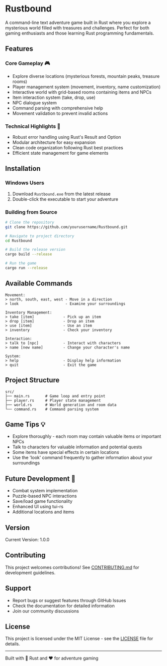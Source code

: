 # Rustbound

A command-line text adventure game built in Rust where you explore a mysterious world filled with treasures and challenges. Perfect for both gaming enthusiasts and those learning Rust programming fundamentals.

## Features

### Core Gameplay 🎮

- Explore diverse locations (mysterious forests, mountain peaks, treasure rooms)
- Player management system (movement, inventory, name customization)
- Interactive world with grid-based rooms containing items and NPCs
- Item interaction system (take, drop, use)
- NPC dialogue system
- Command parsing with comprehensive help
- Movement validation to prevent invalid actions

### Technical Highlights 🦀

- Robust error handling using Rust's Result and Option
- Modular architecture for easy expansion
- Clean code organization following Rust best practices
- Efficient state management for game elements

## Installation

### Windows Users

1. Download `Rustbound.exe` from the latest release
2. Double-click the executable to start your adventure

### Building from Source

```bash
# Clone the repository
git clone https://github.com/yourusername/Rustbound.git

# Navigate to project directory
cd Rustbound

# Build the release version
cargo build --release

# Run the game
cargo run --release
```

## Available Commands

```text
Movement:
> north, south, east, west - Move in a direction
> look                     - Examine your surroundings

Inventory Management:
> take [item]             - Pick up an item
> drop [item]             - Drop an item
> use [item]              - Use an item
> inventory               - Check your inventory

Interaction:
> talk to [npc]           - Interact with characters
> name [new name]         - Change your character's name

System:
> help                    - Display help information
> quit                    - Exit the game
```

## Project Structure

```text
src/
├── main.rs       # Game loop and entry point
├── player.rs     # Player state management
├── world.rs      # World generation and room data
└── command.rs    # Command parsing system
```

## Game Tips 💡

- Explore thoroughly - each room may contain valuable items or important NPCs
- Talk to characters for valuable information and potential quests
- Some items have special effects in certain locations
- Use the 'look' command frequently to gather information about your surroundings

## Future Development 🚀

- Combat system implementation
- Puzzle-based NPC interactions
- Save/load game functionality
- Enhanced UI using tui-rs
- Additional locations and items

## Version

Current Version: 1.0.0

## Contributing

This project welcomes contributions! See [CONTRIBUTING.md](CONTRIBUTING.md) for development guidelines.

## Support

- Report bugs or suggest features through GitHub Issues
- Check the documentation for detailed information
- Join our community discussions

## License

This project is licensed under the MIT License - see the [LICENSE](LICENSE) file for details.

---

Built with 🦀 Rust and ❤️ for adventure gaming
